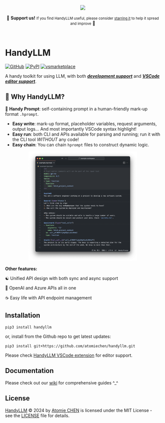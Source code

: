 <div align="middle">
  <img src="https://raw.githubusercontent.com/atomiechen/HandyLLM/main/assets/banner.svg" />
  <p>
    🌟 <b>Support us!</b> <small>If you find HandyLLM useful, please consider <a href="https://github.com/atomiechen/HandyLLM">starring it</a> to help it spread and improve</small> 🌟
  </p>
</div><br>

# HandyLLM

[![GitHub](https://img.shields.io/badge/github-HandyLLM-blue?logo=github)](https://github.com/atomiechen/HandyLLM) [![PyPI](https://img.shields.io/pypi/v/HandyLLM?logo=pypi&logoColor=white)](https://pypi.org/project/HandyLLM/) [![vsmarketplace](https://vsmarketplacebadges.dev/version-short/atomiechen.handyllm.svg)](https://marketplace.visualstudio.com/items?itemName=atomiechen.handyllm)

A handy toolkit for using LLM, with both [***development support***](https://pypi.org/project/HandyLLM/) and [***VSCode editor support***](https://marketplace.visualstudio.com/items?itemName=atomiechen.handyllm).



## 🙌 Why HandyLLM?

📃 **Handy Prompt**: self-containing prompt in a human-friendly mark-up format `.hprompt`. 

- **Easy write**: mark-up format, placeholder variables, request arguments, output logs... And most importantly VSCode syntax highlight!
- **Easy run**: both CLI and APIs available for parsing and running; run it with the CLI tool *WITHOUT* any code! 
- **Easy chain**: You can chain `hprompt` files to construct dynamic logic.

<p float="left" align="center">
  <img src="https://raw.githubusercontent.com/atomiechen/vscode-handyllm/main/demo/example.png" width="70%" />
</p>


**Other features:**

☯️ Unified API design with both sync and async support

🍡 OpenAI and Azure APIs all in one

☕️ Easy life with API endpoint management



## Installation

```shell
pip3 install handyllm
```

or, install from the Github repo to get latest updates:

```shell
pip3 install git+https://github.com/atomiechen/handyllm.git
```

Please check [HandyLLM VSCode extension](https://marketplace.visualstudio.com/items?itemName=atomiechen.handyllm) for editor support.



## Documentation

Please check out our [wiki](https://github.com/atomiechen/HandyLLM/wiki) for comprehensive guides ^_^



## License

[HandyLLM](https://github.com/atomiechen/HandyLLM) © 2024 by [Atomie CHEN](https://github.com/atomiechen) is licensed under the MIT License - see the [LICENSE](https://github.com/atomiechen/HandyLLM/blob/main/LICENSE) file for details.

